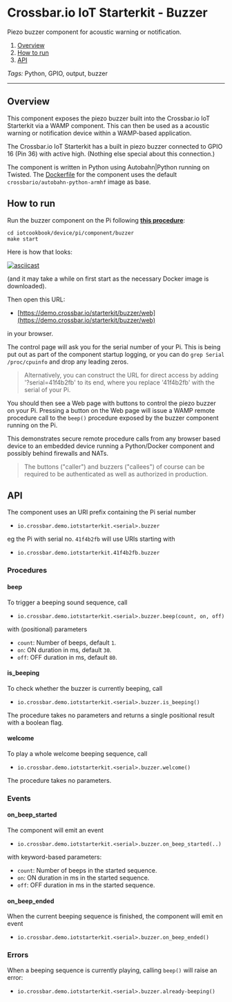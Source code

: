 # Crossbar.io IoT Starterkit - Buzzer

Piezo buzzer component for acoustic warning or notification.

1. [Overview](#overview)
2. [How to run](#how-to-run)
3. [API](#api)

*Tags:* Python, GPIO, output, buzzer

---

## Overview

This component exposes the piezo buzzer built into the Crossbar.io IoT Starterkit via a WAMP component. This can then be used as a acoustic warning or notification device within a WAMP-based application.

The Crossbar.io IoT Starterkit has a built in piezo buzzer connected to GPIO 16 (Pin 36) with active high. (Nothing else special about this connection.)

The component is written in Python using Autobahn|Python running on Twisted. The [Dockerfile](Dockerfile) for the component uses the default `crossbario/autobahn-python-armhf` image as base.


## How to run

Run the buzzer component on the Pi following **[this procedure](https://github.com/crossbario/iotcookbook/tree/master/device/pi/components#how-to-run)**:

```console
cd iotcookbook/device/pi/component/buzzer
make start
```

Here is how that looks:

[![asciicast](https://asciinema.org/a/bhvvnuwo609gbn5b0l567pn78.png)](https://asciinema.org/a/bhvvnuwo609gbn5b0l567pn78)

(and it may take a while on first start as the necessary Docker image is downloaded).

Then open this URL:

* [https://demo.crossbar.io/starterkit/buzzer/web](https://demo.crossbar.io/starterkit/buzzer/web)

in your browser.

The control page will ask you for the serial number of your Pi. This is being put out as part of the component startup logging, or you can do `grep Serial /proc/cpuinfo` and drop any leading zeros.

> Alternatively, you can construct the URL for direct access by adding '?serial=41f4b2fb' to its end, where you replace '41f4b2fb' with the serial of your Pi.

You should then see a Web page with buttons to control the piezo buzzer on your Pi. Pressing a button on the Web page will issue a WAMP remote procedure call to the `beep()` procedure exposed by the buzzer component running on the Pi.

This demonstrates secure remote procedure calls from any browser based device to an embedded device running a Python/Docker component and possibly behind firewalls and NATs.

> The buttons ("caller") and buzzers ("callees") of course can be required to be authenticated as well as authorized in production.


## API

The component uses an URI prefix containing the Pi serial number

* `io.crossbar.demo.iotstarterkit.<serial>.buzzer`

eg the Pi with serial no. `41f4b2fb` will use URIs starting with

* `io.crossbar.demo.iotstarterkit.41f4b2fb.buzzer`


### Procedures

#### beep

To trigger a beeping sound sequence, call

* `io.crossbar.demo.iotstarterkit.<serial>.buzzer.beep(count, on, off)`

with (positional) parameters

* `count`: Number of beeps, default `1`.
* `on`: ON duration in ms, default `30`.
* `off`: OFF duration in ms, default `80`.

#### is_beeping

To check whether the buzzer is currently beeping, call

* `io.crossbar.demo.iotstarterkit.<serial>.buzzer.is_beeping()`

The procedure takes no parameters and returns a single positional result with a boolean flag.

#### welcome

To play a whole welcome beeping sequence, call

* `io.crossbar.demo.iotstarterkit.<serial>.buzzer.welcome()`

The procedure takes no parameters.


### Events

#### on_beep_started

The component will emit an event

* `io.crossbar.demo.iotstarterkit.<serial>.buzzer.on_beep_started(..)`

with keyword-based parameters:

* `count`: Number of beeps in the started sequence.
* `on`: ON duration in ms in the started sequence.
* `off`: OFF duration in ms in the started sequence.

#### on_beep_ended

When the current beeping sequence is finished, the component will emit en event

* `io.crossbar.demo.iotstarterkit.<serial>.buzzer.on_beep_ended()`


### Errors

When a beeping sequence is currently playing, calling `beep()` will raise an error:

* `io.crossbar.demo.iotstarterkit.<serial>.buzzer.already-beeping()`
